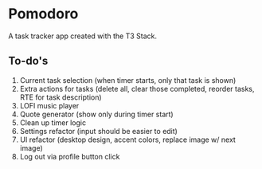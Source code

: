 # Pomodoro

A task tracker app created with the T3 Stack.

## To-do's

1. Current task selection (when timer starts, only that task is shown)
2. Extra actions for tasks (delete all, clear those completed, reorder tasks, RTE for task description)
3. LOFI music player
4. Quote generator (show only during timer start)
5. Clean up timer logic
6. Settings refactor (input should be easier to edit)
7. UI refactor (desktop design, accent colors, replace image w/ next image)
8. Log out via profile button click

